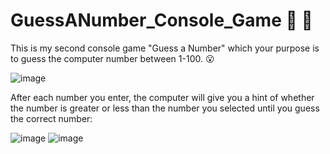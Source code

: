# GuessANumber_Console_Game 🤩 🤩
 
 This is my second console game "Guess a Number" which your purpose is to guess the computer number between 1-100. 😮
 
 ![image](https://github.com/StefanHristov1997/GuessANumber_Console_Game/assets/133797718/b13746a0-075a-48d9-ba51-75520dcef5bc)

 
 After each number you enter, the computer will give you a hint of whether the number is greater or less than the number you selected until you guess the correct number:
 
 ![image](https://github.com/StefanHristov1997/GuessANumber_Console_Game/assets/133797718/763858cc-f199-4341-8919-845a07030213)
 ![image](https://github.com/StefanHristov1997/GuessANumber_Console_Game/assets/133797718/d667eddc-31a5-48b0-ad58-e776e214d42a)


 
 
